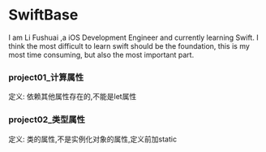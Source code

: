 ﻿# SwiftBase
I am Li Fushuai ,a iOS Development Engineer and currently learning Swift.
I think the most difficult to learn swift should be the foundation, this is my most time consuming, but also the most important part.

### project01_计算属性
定义: 依赖其他属性存在的,不能是let属性

### project02_类型属性
定义: 类的属性,不是实例化对象的属性,定义前加static